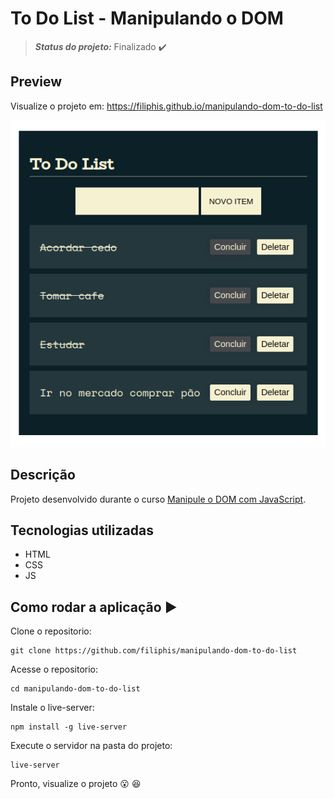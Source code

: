 # To Do List - Manipulando o DOM 
> **_Status do projeto:_** Finalizado :heavy_check_mark:

## Preview

Visualize o projeto em: https://filiphis.github.io/manipulando-dom-to-do-list

![Preview To Do List](./design/to-do-list.png)




## Descrição

Projeto desenvolvido durante o curso [Manipule o DOM com JavaScript](https://cursos.alura.com.br/course/javascript-manipulacao-dom).


## Tecnologias utilizadas
* HTML
* CSS
* JS

## Como rodar a aplicação  :arrow_forward:

Clone o repositorio:
```
git clone https://github.com/filiphis/manipulando-dom-to-do-list
```

Acesse o repositorio:
```
cd manipulando-dom-to-do-list
```

Instale o live-server:
```
npm install -g live-server
```

Execute o servidor na pasta do projeto:
```
live-server
```

Pronto, visualize o projeto :open_mouth: :satisfied:

